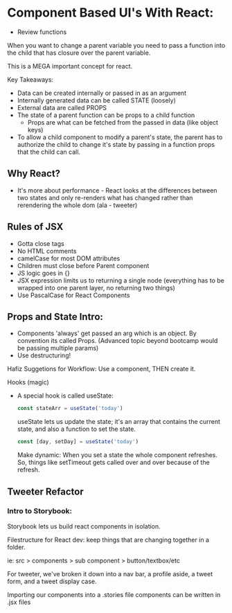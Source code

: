 # Component Based UI's With React:


* Review functions

When you want to change a parent variable you need to pass a function into the child that has closure over the parent variable.

This is a MEGA important concept for react.

Key Takeaways:

- Data can be created internally or passed in as an argument
- Internally generated data can be called STATE (loosely)
- External data are called PROPS
- The state of a parent function can be props to a child function
  - Props are what can be fetched from the passed in data (like object keys)
- To allow a child component to modify a parent's state, the parent has to authorize the child to change it's state by passing in a function props that the child can call.

## Why React? 

- It's more about performance - React looks at the differences between two states and only re-renders what has changed rather than rerendering the whole dom (ala - tweeter)


## Rules of JSX

- Gotta close tags
- No HTML comments
- camelCase for most DOM attributes
- Children must close before Parent component
- JS logic goes in {}
- JSX expression limits us to returning a single node (everything has to be wrapped into one parent layer, no returning two things)
- Use PascalCase for React Components



## Props and State Intro:

- Components 'always' get passed an arg which is an object. By convention its called Props. (Advanced topic beyond bootcamp would be passing multiple params)
- Use destructuring! 


Hafiz Suggetions for Workflow: Use a component, THEN create it. 

Hooks (magic) 
  - A special hook is called useState:
    ```js
    const stateArr = useState('today')
    ```

    useState lets us update the state; it's an array that contains the current state, and also a function to set the state. 

    ```js
    const [day, setDay] = useState('today')
    ```

    Make dynamic:
    When you set a state the whole component refreshes. So, things like setTimeout gets called over and over because of the refresh. 



## Tweeter Refactor

### Intro to Storybook:

Storybook lets us build react components in isolation.



Filestructure for React dev: keep things that are changing together in a folder. 

ie: 
src > components > sub component > button/textbox/etc


For tweeter, we've broken it down into a nav bar, a profile aside, a tweet form, and a tweet display case.


Importing our components into a .stories file
components can be written in .jsx files
